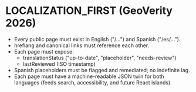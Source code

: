# LOCALIZATION_FIRST (GeoVerity 2026)

- Every public page must exist in English ("/...") and Spanish ("/es/...").
- hreflang and canonical links must reference each other.
- Each page must expose:
  - translationStatus ("up-to-date", "placeholder", "needs-review")
  - lastReviewed (ISO timestamp)
- Spanish placeholders must be flagged and remediated; no indefinite lag.
- Each page must have a machine-readable JSON twin for both languages (feeds search, accessibility, and future React islands).
